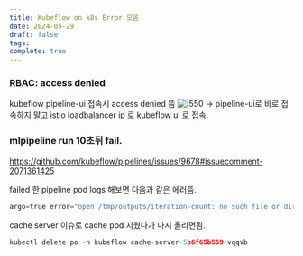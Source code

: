 ```yaml
---
title: Kubeflow on k8s Error 모음
date: 2024-05-29
draft: false
tags: 
complete: true
---
```

### RBAC: access denied
kubeflow pipeline-ui 접속시 access denied 뜸
![|550](https://i.imgur.com/eT8Xub4.png)
→ pipeline-ui로 바로 접속하지 말고 istio loadbalancer ip 로 kubeflow ui 로 접속.



### mlpipeline run 10초뒤 fail.
https://github.com/kubeflow/pipelines/issues/9678#issuecomment-2071361425

failed 한 pipeline pod logs 해보면 다음과 같은 에러뜸.
```python
argo=true error="open /tmp/outputs/iteration-count: no such file or directory
```

cache server 이슈로 cache pod 지웠다가 다시 올리면됨.

```python
kubectl delete po -n kubeflow cache-server-5b6f65b559-vqqvb
```